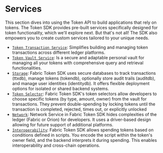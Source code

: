 # Services

This section dives into using the Token API to build applications that rely on tokens. 
The Token SDK provides pre-built services specifically designed for token functionality, which we'll explore next. 
But that's not all! The SDK also empowers you to create custom services tailored to your unique needs.

- [`Token Transaction Service`](ttx.md): Simplifies building and managing token transactions across different ledger platforms.
- [`Token Vault Service`](vault.md): Is a secure and adaptable personal vault for managing all your tokens with comprehensive query and retrieval functionalities.
- [`Storage`](storage.md): Fabric Token SDK uses secure databases to track transactions (ttxdb), manage tokens (tokendb), optionally store audit trails (auditdb), and manage user identities (identitydb). 
It offers flexible deployment options for isolated or shared backend systems.
- [`Token Selector`](selector.md): Fabric Token SDK's token selectors allow developers to choose specific tokens (by type, amount, owner) from the vault for transactions. 
They prevent double-spending by locking tokens until the transaction is completed, rejected, times out, or explicitly unlocked
- [`Network`](network.md): Network Service in Fabric Token SDK hides complexities of the ledger (Fabric or Orion) for developers. 
It uses a driver-based design allowing for future support of additional platforms.
- [`Interoperability`](interop.md): Fabric Token SDK allows spending tokens based on conditions defined in scripts. 
You encode the script within the token's owner field, and the backend interprets it during spending. 
This enables interoperability and cross-chain operations.

